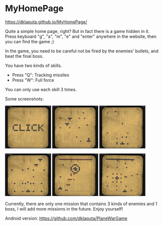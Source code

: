 # MyHomePage
https://dklaputa.github.io/MyHomePage/

Quite a simple home page, right? But in fact there is a game hidden in it.
Press keyboard "g", "a", "m", "e" and "enter" anywhere in the website, then you can find the game ;)

In the game, you need to be careful not be fired by the enemies' bullets, and beat the final boss. 

You have two kinds of skills.
- Press "Q": Tracking missiles
- Press "W": Full force

You can only use each skill 3 times.

Some screenshots:

<img src="https://github.com/dklaputa/MyHomePage/raw/master/Images/1.png" width="30%" /> <img src="https://github.com/dklaputa/MyHomePage/raw/master/Images/2.png" width="30%" /> <img src="https://github.com/dklaputa/MyHomePage/raw/master/Images/3.png" width="30%" />

<img src="https://github.com/dklaputa/MyHomePage/raw/master/Images/4.png" width="30%" /> <img src="https://github.com/dklaputa/MyHomePage/raw/master/Images/5.png" width="30%" /> <img src="https://github.com/dklaputa/MyHomePage/raw/master/Images/6.png" width="30%" />

Currently, there are only one mission that contains 3 kinds of enemies and 1 boss, I will add more missions in the future. Enjoy yourself!

Android version: https://github.com/dklaputa/PlaneWarGame
